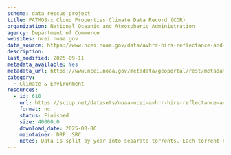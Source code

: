 ```yaml
---
schema: data_rescue_project 
title: PATMOS-x Cloud Properties Climate Data Record (CDR)
organization: National Oceanic and Atmospheric Administration
agency: Department of Commerce
websites: ncei.noaa.gov
data_source: https://www.ncei.noaa.gov/data/avhrr-hirs-reflectance-and-cloud-properties-patmosx/
description: 
last_modified: 2025-09-11
metadata_available: Yes
metadata_url: https://www.ncei.noaa.gov/metadata/geoportal/rest/metadata/item/gov.noaa.ncdcC00926/html
category:
  - Climate & Environment 
resources:
  - id: 610
    url: https://sciop.net/datasets/noaa-ncei-avhrr-hirs-reflectance-and-cloud-properties-patmosx
    format: nc
    status: Finished
    size: 40000.0
    download_date: 2025-08-06
    maintainer: DRP, SRC
    notes: Data is split by year into separate torrents. Each torrent has both P2P and a functional webseed, ensuring downloaders can access the data even if no one is actively seeding.
---
```

